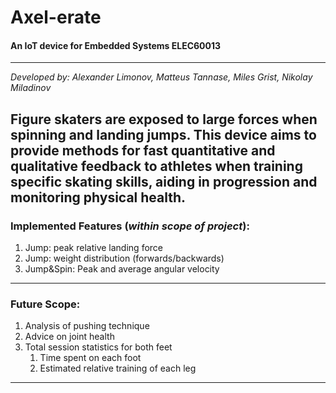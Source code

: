Axel-erate
===
#### An IoT device for Embedded Systems ELEC60013

---
*Developed by: Alexander Limonov, Matteus Tannase, Miles Grist, Nikolay Miladinov* 

Figure skaters are exposed to large forces when spinning and landing jumps.
This device aims to provide methods for fast quantitative and qualitative feedback to athletes when training specific
skating skills, aiding in progression and monitoring physical health.
---
### Implemented Features (*within scope of project*):
1. Jump: peak relative landing force
2. Jump: weight distribution (forwards/backwards)
3. Jump&Spin: Peak and average angular velocity

---
### Future Scope:
1. Analysis of pushing technique
2. Advice on joint health
3. Total session statistics for both feet
   1. Time spent on each foot
   2. Estimated relative training of each leg

---